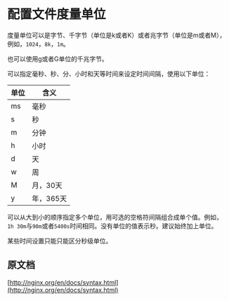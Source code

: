 # 配置文件度量单位

度量单位可以是字节、千字节（单位是k或者K）或者兆字节（单位是m或者M），例如，`1024`，`8k`，`1m`。

也可以使用g或者G单位的千兆字节。

可以指定毫秒、秒、分、小时和天等时间来设定时间间隔，使用以下单位：

单位 | 含义
----|----
ms | 毫秒
s | 秒
m | 分钟
h | 小时
d | 天
w | 周
M | 月，30天
y | 年，365天

可以从大到小的顺序指定多个单位，用可选的空格符间隔组合成单个值。例如，`1h 30m`与`90m`或者`5400s`时间相同。没有单位的值表示秒。建议始终加上单位。

某些时间设置只能只能区分秒级单位。

## 原文档

[http://nginx.org/en/docs/syntax.html](http://nginx.org/en/docs/syntax.html)